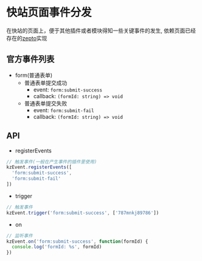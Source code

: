 # 快站页面事件分发

在快站的页面上，便于其他插件或者模块得知一些关键事件的发生, 
依赖页面已经存在的[zepto](https://zeptojs.com/#$.Event)实现

## 官方事件列表

- form(普通表单)
  - 普通表单提交成功
    + event: `form:submit-success` 
    + callback: `(formId: string) => void`
  - 普通表单提交失败
    + event: `form:submit-fail` 
    + callback: `(formId: string) => void`

## API

- registerEvents
```js
// 触发事件(一般在产生事件的插件里使用)
kzEvent.registerEvents([
  'form:submit-success',
  'form:submit-fail'
])
```

- trigger
```js
// 触发事件
kzEvent.trigger('form:submit-success', ['787mnkj89786'])
```

 - on
```js
// 监听事件
kzEvent.on('form:submit-success', function(formId) {
  console.log('formId: %s', formId)
})
```